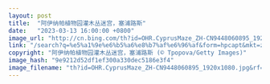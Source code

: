 ```yaml
---
layout: post
title:  "阿伊纳帕植物园灌木丛迷宫，塞浦路斯"
date:   "2023-03-13 16:00:00 +0800"
image_url: "http://cn.bing.com/th?id=OHR.CyprusMaze_ZH-CN9448060895_1920x1080.jpg&rf=LaDigue_1920x1080.jpg&pid=hp"
link: "/search?q=%e5%a1%9e%e6%b5%a6%e8%b7%af%e6%96%af&form=hpcapt&mkt=zh-cn"
copyright: "阿伊纳帕植物园灌木丛迷宫，塞浦路斯 (© Tpopova/Getty Images)"
image_hash: "9e9212d52df1ef300a330dec5186e3f4"
image_filename: "th?id=OHR.CyprusMaze_ZH-CN9448060895_1920x1080.jpg&rf=LaDigue_1920x1080.jpg&pid=hp"
---
```

